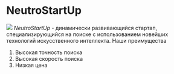 # NeutroStartUp
![](https://netology-code.github.io/git-homeworks/introduction/assets/logo.pnd)
*NeutroStartUp* - динамически развивающийся стартап, специализирующийся на поиске с использованием новейших технологий искусственного интеллекта.
Наши преимущества
1. Высокая точность поиска
2. Высокая скорость поиска
3. Низкая цена